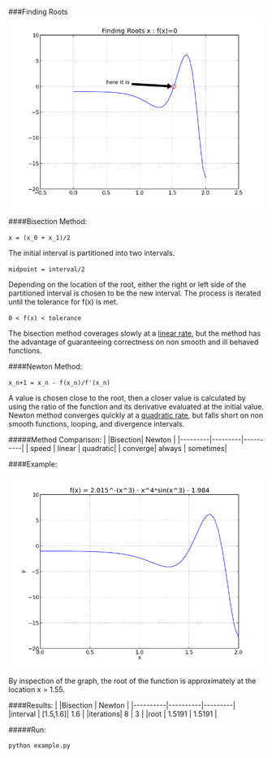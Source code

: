 ###Finding Roots
![root](./root.png?raw=true)

####Bisection Method:

`x = (x_0 + x_1)/2`

The initial interval is partitioned into two intervals.

`midpoint = interval/2`

Depending on the location of the root, either the right or left side of the partitioned interval is chosen to be the new interval. The process is iterated until the tolerance for f(x) is met.

`0 < f(x) < tolerance`

The bisection method coverages slowly at a [linear rate](http://en.wikipedia.org/wiki/Bisection_method), but the method has the advantage of guaranteeing correctness on non smooth and ill behaved functions.

####Newton Method:

`x_n+1 = x_n - f(x_n)/f'(x_n)`

A value is chosen close to the root, then a closer value is calculated by using the ratio of the function and its derivative evaluated at the initial value. Newton method converges quickly at a [quadratic rate](http://en.wikipedia.org/wiki/Newton%27s_method), but falls short on non smooth functions, looping, and divergence intervals.   


#####Method Comparison:
|         |Bisection| Newton   |
|---------|---------|----------|
| speed   | linear  | quadratic|
| converge| always  | sometimes|

####Example:

![plot](./plot.png?raw=true)

By inspection of the graph, the root of the function is approximately at the location x = 1.55.

####Results:
|          |Bisection | Newton  |
|----------|----------|---------|
|interval  | [1.5,1.6]| 1.6     |
|iterations| 8        | 3       |
|root      | 1.5191   | 1.5191  |

#####Run:
```
python example.py
```
